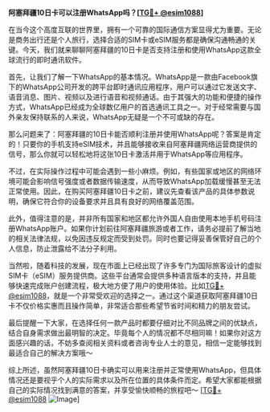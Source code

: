 **阿塞拜疆10日卡可以注册WhatsApp吗？[[TG💪+ @esim1088](https://t.me/s/esim1088)]**

在当今这个高度互联的世界里，拥有一个可靠的国际通信方案显得尤为重要。无论是商务出行还是个人旅行，选择合适的SIM卡或eSIM服务都是确保沟通畅通的关键。今天，我们就来聊聊阿塞拜疆的10日卡是否支持注册和使用WhatsApp这款全球流行的即时通讯软件。

首先，让我们了解一下WhatsApp的基本情况。WhatsApp是一款由Facebook旗下的WhatsApp公司开发的跨平台即时通讯应用程序，用户可以通过它发送文字、语音消息、图片、视频以及进行语音和视频通话。由于其强大的功能和便捷的操作方式，WhatsApp已经成为全球数亿用户的首选通讯工具之一。对于经常需要与国外亲友保持联系的人来说，WhatsApp无疑是一个不可或缺的存在。

那么问题来了：阿塞拜疆的10日卡能否顺利注册并使用WhatsApp呢？答案是肯定的！只要你的手机支持eSIM技术，并且能够接收来自阿塞拜疆网络运营商提供的信号，那么你就可以轻松地将这张10日卡激活并用于WhatsApp等应用程序。

不过，在实际操作过程中可能会遇到一些小麻烦。例如，有些国家或地区的网络环境可能会影响信号强度或者数据传输速度，从而导致WhatsApp加载缓慢甚至无法正常使用。因此，在购买阿塞拜疆10日卡之前，建议先查看该产品的具体参数说明，确保它符合你的设备要求并且具有良好的网络覆盖范围。

此外，值得注意的是，并非所有国家和地区都允许外国人自由使用本地手机号码注册WhatsApp账户。如果你计划前往阿塞拜疆旅游或者工作，请务必提前了解当地的相关法律法规，以免因违反规定而受到处罚。同时也要记得妥善保管好自己的个人信息，防止泄露给不法分子利用。

当然啦，随着科技的发展，现在市面上已经出现了许多专门为国际旅客设计的虚拟SIM卡（eSIM）服务提供商。这些平台通常会提供多种语言版本的支持，并且能够快速完成账户创建流程，极大地方便了用户的使用体验。比如[TG💪+ @esim1088](https://t.me/s/esim1088)，就是一个非常受欢迎的选择之一。通过这个渠道获取阿塞拜疆10日卡不仅价格实惠而且操作简单，非常适合那些希望节省时间和精力的朋友尝试。

最后提醒一下大家，在选择任何一款产品时都要仔细对比不同品牌之间的优缺点，结合自身需求做出最明智的决定。毕竟每个人的情况都不尽相同嘛！如果你对这方面感兴趣的话，不妨多查阅相关资料或者咨询专业人士的意见，相信一定能够找到最适合自己的解决方案哦～

综上所述，虽然阿塞拜疆10日卡确实可以用来注册并正常使用WhatsApp，但具体情况还是要视乎个人的实际需求以及所在位置的具体条件而定。希望大家都能根据自己的实际情况找到满意的答案，并享受愉快顺畅的旅程吧～ [[TG💪+ @esim1088](https://t.me/s/esim1088) ![Image](https://i.postimg.cc/4NQfJmqS/Snipaste-2025-05-13-00-14-12.png)]